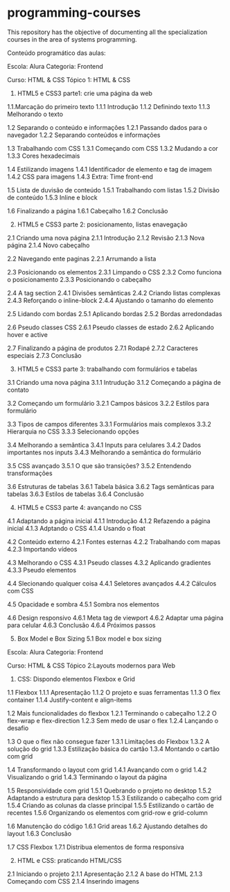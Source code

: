 # programming-courses
This repository has the objective of documenting all the specialization courses in the area of systems programming.

Conteúdo programático das aulas:

Escola: Alura
Categoria: Frontend

Curso: HTML & CSS
Tópico 1: HTML & CSS

1. HTML5 e CSS3 parte1: crie uma página da web

1.1.Marcação do primeiro texto
1.1.1 Introdução
1.1.2 Definindo texto
1.1.3 Melhorando o texto

1.2 Separando o conteúdo e informações
1.2.1 Passando dados para o navegador
1.2.2 Separando conteúdos e informações

1.3 Trabalhando com CSS
1.3.1 Começando com CSS
1.3.2 Mudando a cor
1.3.3 Cores hexadecimais

1.4 Estilizando imagens
1.4.1 Identificador de elemento e tag de imagem
1.4.2 CSS para imagens
1.4.3 Extra: Time front-end

1.5 Lista de duvisão de conteúdo
1.5.1 Trabalhando com listas
1.5.2 Divisão de conteúdo
1.5.3 Inline e block

1.6 Finalizando a página
1.6.1 Cabeçalho
1.6.2 Conclusão

2. HTML5 e CSS3 parte 2: posicionamento, listas enavegação

2.1 Criando uma nova página
2.1.1 Introdução
2.1.2 Revisão
2.1.3 Nova página
2.1.4 Novo cabeçalho

2.2 Navegando ente paginas
2.2.1 Arrumando a lista

2.3 Posicionando os elementos
2.3.1 Limpando o CSS
2.3.2 Como funciona o posicionamento
2.3.3 Posicionando o cabeçalho

2.4 A tag section
2.4.1 Divisões semânticas
2.4.2 Criando listas complexas
2.4.3 Reforçando o inline-block
2.4.4 Ajustando o tamanho do elemento

2.5 Lidando com bordas
2.5.1 Aplicando bordas
2.5.2 Bordas arredondadas

2.6 Pseudo classes CSS
2.6.1 Pseudo classes de estado
2.6.2 Aplicando hover e active

2.7 Finalizando a página de produtos
2.7.1 Rodapé
2.7.2 Caracteres especiais
2.7.3 Conclusão

3. HTML5 e CSS3 parte 3: trabalhando com formulários e tabelas

3.1 Criando uma nova página
3.1.1 Intrudução
3.1.2 Começando a página de contato

3.2 Começando um formulário
3.2.1 Campos básicos
3.2.2 Estilos para formulário

3.3 Tipos de campos diferentes
3.3.1 Formulários mais complexos
3.3.2 Hierarquia no CSS
3.3.3 Selecionando opções

3.4 Melhorando a semântica
3.4.1 Inputs para celulares
3.4.2 Dados importantes nos inputs
3.4.3 Melhorando a semântica do formulário

3.5 CSS avançado
3.5.1 O que são transições?
3.5.2 Entendendo transformações

3.6 Estruturas de tabelas
3.6.1 Tabela básica
3.6.2 Tags semânticas para tabelas
3.6.3 Estilos de tabelas
3.6.4 Conclusão

4. HTML5 e CSS3 parte 4: avançando no CSS

4.1 Adaptando a página inicial
4.1.1 Introdução
4.1.2 Refazendo a página inicial
4.1.3 Adptando o CSS
4.1.4 Usando o float

4.2 Conteúdo externo
4.2.1 Fontes esternas
4.2.2 Trabalhando com mapas
4.2.3 Importando vídeos

4.3 Melhorando o CSS
4.3.1 Pseudo classes
4.3.2 Aplicando gradientes
4.3.3 Pseudo elementos

4.4 Slecionando qualquer coisa
4.4.1 Seletores avançados
4.4.2 Cálculos com CSS

4.5 Opacidade e sombra
4.5.1 Sombra nos elementos

4.6 Design responsivo
4.6.1 Meta tag de viewport
4.6.2 Adaptar uma página para celular
4.6.3 Conclusão
4.6.4 Próximos passos

5. Box Model e Box Sizing
5.1 Box model e box sizing

Escola: Alura
Categoria: Frontend

Curso: HTML & CSS
Tópico 2:Layouts modernos para Web

1. CSS: Dispondo elementos Flexbox e Grid

1.1 Flexbox
1.1.1 Apresentação
1.1.2 O projeto e suas ferramentas
1.1.3 O flex container
1.1.4 Justify-content e align-items

1.2 Mais funcionalidades do flexbox
1.2.1 Terminando o cabeçalho
1.2.2 O flex-wrap e flex-direction
1.2.3 Sem medo de usar o flex
1.2.4 Lançando o desafio

1.3 O que o flex não consegue fazer
1.3.1 Limitações do Flexbox
1.3.2 A solução do grid
1.3.3 Estilização básica do cartão
1.3.4 Montando o cartão com grid

1.4 Transformando o layout com grid
1.4.1 Avançando com o grid
1.4.2 Visualizando o grid
1.4.3 Terminando o layout da página

1.5 Responsividade com grid
1.5.1 Quebrando o projeto no desktop
1.5.2 Adaptando a estrutura para desktop
1.5.3 Estilizando o cabeçalho com grid
1.5.4 Criando as colunas da classe principal
1.5.5 Estilizando o cartão de recentes
1.5.6 Organizando os elementos com grid-row e grid-column

1.6 Manutenção do código
1.6.1 Grid areas
1.6.2 Ajustando detalhes do layout
1.6.3 Conclusão

1.7 CSS Flexbox
1.7.1 Distribua elementos de forma responsiva

2. HTML e CSS: praticando HTML/CSS

2.1 Iniciando o projeto
2.1.1 Apresentação
2.1.2 A base do HTML
2.1.3 Começando com CSS
2.1.4 Inserindo imagens







